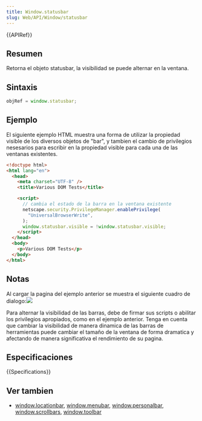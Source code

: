 ```yaml
---
title: Window.statusbar
slug: Web/API/Window/statusbar
---
```


{{APIRef}}

## Resumen

Retorna el objeto statusbar, la visibilidad se puede alternar en la ventana.

## Sintaxis

```js
objRef = window.statusbar;
```

## Ejemplo

El siguiente ejemplo HTML muestra una forma de utilizar la propiedad visible de los diversos objetos de "bar", y tambien el cambio de privilegios nesesarios para escribir en la propiedad visible para cada una de las ventanas existentes.

```html
<!doctype html>
<html lang="en">
  <head>
    <meta charset="UTF-8" />
    <title>Various DOM Tests</title>

    <script>
      // cambia el estado de la barra en la ventana existente
      netscape.security.PrivilegeManager.enablePrivilege(
        "UniversalBrowserWrite",
      );
      window.statusbar.visible = !window.statusbar.visible;
    </script>
  </head>
  <body>
    <p>Various DOM Tests</p>
  </body>
</html>
```

## Notas

Al cargar la pagina del ejemplo anterior se muestra el siguiente cuadro de dialogo:![](modify_any_open_window_dialog.png)

Para alternar la visibilidad de las barras, debe de firmar sus scripts o abilitar los privilegios apropiados, como en el ejemplo anterior. Tenga en cuenta que cambiar la visibilidad de manera dinamica de las barras de herramientas puede cambiar el tamaño de la ventana de forma dramatica y afectando de manera significativa el rendimiento de su pagina.

## Especificaciones

{{Specifications}}

## Ver tambien

- [window.locationbar](/es/docs/Web/API/Window/locationbar), [window.menubar](/es/docs/Web/API/Window/menubar), [window.personalbar](/es/docs/Web/API/Window/personalbar), [window.scrollbars](/es/docs/Web/API/Window/scrollbars), [window.toolbar](/es/docs/Web/API/Window/toolbar)
